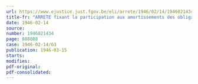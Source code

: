 ```yaml
---
url: https://www.ejustice.just.fgov.be/eli/arrete/1946/02/14/1946021434/justel
title-fr: "ARRETE fixant la participation aux amortissements des obligations de la Dette coloniale 4 p. c. 1936, déposée au Fonds d'amortissement de la Dette publique"
date: 1946-02-14
source:
number: 1946021434
page: 888888
case: 1946-02-14/63
publication: 1946-03-15
starts:
modifies:
pdf-original:
pdf-consolidated:
---
```


